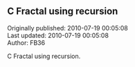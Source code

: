## C Fractal using recursion  
Originally published: 2010-07-19 00:05:08  
Last updated: 2010-07-19 00:05:08  
Author: FB36   
  
C Fractal using recursion.